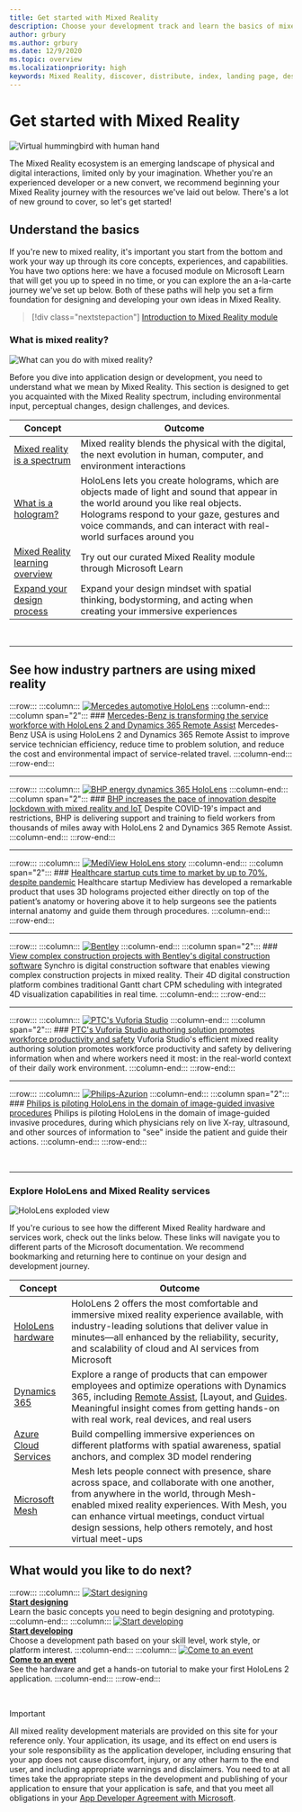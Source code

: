 ```yaml
---
title: Get started with Mixed Reality
description: Choose your development track and learn the basics of mixed reality theory, development, and common use cases.
author: grbury
ms.author: grbury
ms.date: 12/9/2020
ms.topic: overview
ms.localizationpriority: high
keywords: Mixed Reality, discover, distribute, index, landing page, design, development, tutorials, sample apps, fundamentals, case studies, resources, HoloLens how-to, Open source projects, mixed reality headset, windows mixed reality headset, virtual reality headset
---
```


# Get started with Mixed Reality

![Virtual hummingbird with human hand](images/01_MixedReality.png)

The Mixed Reality ecosystem is an emerging landscape of physical and digital interactions, limited only by your imagination. Whether you're an experienced developer or a new convert, we recommend beginning your Mixed Reality journey with the resources we've laid out below. There's a lot of new ground to cover, so let's get started! 

## Understand the basics

If you're new to mixed reality, it's important you start from the bottom and work your way up through its core concepts, experiences, and capabilities. You have two options here: we have a focused module on Microsoft Learn that will get you up to speed in no time, or you can explore the an a-la-carte journey we've set up below. Both of these paths will help you set a firm foundation for designing and developing your own ideas in Mixed Reality.

> [!div class="nextstepaction"]
> [Introduction to Mixed Reality module](/learn/modules/intro-to-mixed-reality)

### What is mixed reality?

![What can you do with mixed reality?](images/HLS19_remoteAssistHologram_001.jpg)

Before you dive into application design or development, you need to understand what we mean by Mixed Reality. This section is designed to get you acquainted with the Mixed Reality spectrum, including environmental input, perceptual changes, design challenges, and devices. 

|  Concept  |  Outcome  |
| --- | --- |
| [Mixed reality is a spectrum](../discover/mixed-reality.md) | Mixed reality blends the physical with the digital, the next evolution in human, computer, and environment interactions |
| [What is a hologram?](../discover/hologram.md) | HoloLens lets you create holograms, which are objects made of light and sound that appear in the world around you like real objects. Holograms respond to your gaze, gestures and voice commands, and can interact with real-world surfaces around you |
| [Mixed Reality learning overview](mr-learning-overview.md#general-modules) | Try out our curated Mixed Reality module through Microsoft Learn |
| [Expand your design process](../discover/case-study-expanding-the-design-process-for-mixed-reality.md) | Expand your design mindset with spatial thinking, bodystorming, and acting when creating your immersive experiences  |

<br>

---

## See how industry partners are using mixed reality

:::row:::
    :::column:::
       [![Mercedes automotive HoloLens](images/mercedes.png)](https://customers.microsoft.com/story/839709-mercedes-benz-automotive-holoLens-en-usa)
    :::column-end:::
    :::column span="2":::
        ### [Mercedes-Benz is transforming the service workforce with HoloLens 2 and Dynamics 365 Remote Assist](https://customers.microsoft.com/story/839709-mercedes-benz-automotive-holoLens-en-usa)
        Mercedes-Benz USA is using HoloLens 2 and Dynamics 365 Remote Assist to improve service technician efficiency, reduce time to problem solution, and reduce the cost and environmental impact of service-related travel.
    :::column-end:::
:::row-end:::

---

:::row:::
    :::column:::
       [![BHP energy dynamics 365 HoloLens](images/bhp.png)](https://customers.microsoft.com/story/850776-bhp-energy-dynamics-365-hololens)
    :::column-end:::
    :::column span="2":::
        ### [BHP increases the pace of innovation despite lockdown with mixed reality and IoT](https://customers.microsoft.com/story/850776-bhp-energy-dynamics-365-hololens)
        Despite COVID-19's impact and restrictions, BHP is delivering support and training to field workers from thousands of miles away with HoloLens 2 and Dynamics 365 Remote Assist.
    :::column-end:::
:::row-end:::

---

:::row:::
    :::column:::
       [![MediView HoloLens story](images/mediview.jpeg)](https://customers.microsoft.com/story/848966-mediview-mcs-story)
    :::column-end:::
    :::column span="2":::
        ### [Healthcare startup cuts time to market by up to 70%, despite pandemic](https://customers.microsoft.com/story/848966-mediview-mcs-story)
        Healthcare startup Mediview has developed a remarkable product that uses 3D holograms projected either directly on top of the patient’s anatomy or hovering above it to help surgeons see the patients internal anatomy and guide them through procedures.
    :::column-end:::
:::row-end:::

---

:::row:::
    :::column:::
       [![Bentley](images/Bentley-Synchro1.jpg)](https://binged.it/31AR3kP)
    :::column-end:::
    :::column span="2":::
        ### [View complex construction projects with Bentley's digital construction software](https://binged.it/31AR3kP)
        Synchro is digital construction software that enables viewing complex construction projects in mixed reality. Their 4D digital construction platform combines traditional Gantt chart CPM scheduling with integrated 4D visualization capabilities in real time.
    :::column-end:::
:::row-end:::

---

:::row:::
    :::column:::
       [![PTC's Vuforia Studio](images/PTC-Vuforia-Studio1.jpg)](https://binged.it/31ARrjh)
    :::column-end:::
    :::column span="2":::
        ### [PTC's Vuforia Studio authoring solution promotes workforce productivity and safety](https://binged.it/31ARrjh)
        Vuforia Studio's efficient mixed reality authoring solution promotes workforce productivity and safety by delivering information when and where workers need it most: in the real-world context of their daily work environment.
    :::column-end:::
:::row-end:::

---

:::row:::
    :::column:::
       [![Philips-Azurion](images/Philips-Azurion1.jpg)](https://binged.it/31B1RiR)
    :::column-end:::
    :::column span="2":::
        ### [Philips is piloting HoloLens in the domain of image-guided invasive procedures](https://binged.it/31B1RiR)
        Philips is piloting HoloLens in the domain of image-guided invasive procedures, during which physicians rely on live X-ray, ultrasound, and other sources of information to "see" inside the patient and guide their actions.
    :::column-end:::
:::row-end:::

<br>

---

### Explore HoloLens and Mixed Reality services

![HoloLens exploded view](images/HoloLens2_ExplodedView_8k.png)

If you're curious to see how the different Mixed Reality hardware and services work, check out the links below. These links will navigate you to different parts of the Microsoft documentation. We recommend bookmarking and returning here to continue on your design and development journey.

|  Concept  |  Outcome  |
| --- | --- |
| [HoloLens hardware](https://www.microsoft.com//hololens/hardware) | HoloLens 2 offers the most comfortable and immersive mixed reality experience available, with industry-leading solutions that deliver value in minutes—all enhanced by the reliability, security, and scalability of cloud and AI services from Microsoft |
| [Dynamics 365](https://dynamics.microsoft.com/mixed-reality/overview/) | Explore a range of products that can empower employees and optimize operations with Dynamics 365, including [Remote Assist](/dynamics365/mixed-reality/remote-assist/ra-overview), [Layout, and [Guides](/dynamics365/mixed-reality/guides/). Meaningful insight comes from getting hands-on with real work, real devices, and real users |
| [Azure Cloud Services](../develop/mixed-reality-cloud-services.md) | Build compelling immersive experiences on different platforms with spatial awareness, spatial anchors, and complex 3D model rendering |
| [Microsoft Mesh](/mesh/overview) | Mesh lets people connect with presence, share across space, and collaborate with one another, from anywhere in the world, through Mesh-enabled mixed reality experiences. With Mesh, you can enhance virtual meetings, conduct virtual design sessions, help others remotely, and host virtual meet-ups |

## What would you like to do next?

:::row:::
    :::column:::
        [![Start designing](images/icon-design.png)](../design/design.md)<br>
        **[Start designing](../design/design.md)**<br>
        Learn the basic concepts you need to begin designing and prototyping.
    :::column-end:::
    :::column:::
        [![Start developing](images/icon-developer.png)](../develop/development.md)<br>
        **[Start developing](../develop/development.md)**<br>
        Choose a development path based on your skill level, work style, or platform interest.
    :::column-end:::
    :::column:::
        [![Come to an event](images/icon-calendar.jpg)](../whats-new/sf-academy-events.md)<br>
        **[Come to an event](../whats-new/sf-academy-events.md)**<br>
        See the hardware and get a hands-on tutorial to make your first HoloLens 2 application.
    :::column-end:::
:::row-end:::

<br>

>[!IMPORTANT]
>All mixed reality development materials are provided on this site for your reference only. Your application, its usage, and its effect on end users is your sole responsibility as the application developer, including ensuring that your app does not cause discomfort, injury, or any other harm to the end user, and including appropriate warnings and disclaimers. You need to at all times take the appropriate steps in the development and publishing of your application to ensure that your application is safe, and that you meet all obligations in your [App Developer Agreement with Microsoft](/legal/windows/agreements/app-developer-agreement).

